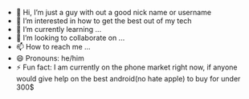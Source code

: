 - 👋 Hi, I’m just a guy with out a good nick name or username
- 👀 I’m interested in how to get the best out of my tech
- 🌱 I’m currently learning ...
- 💞️ I’m looking to collaborate on ...
- 📫 How to reach me ...
- 😄 Pronouns: he/him
- ⚡ Fun fact: I am currently on the phone market right now, if anyone would give help on the best android(no hate apple) to buy for under 300$

<!---
Techlover-1/Techlover-1 is a ✨ special ✨ repository because its `README.md` (this file) appears on your GitHub profile.
You can click the Preview link to take a look at your changes.
--->
